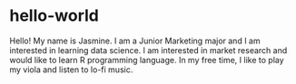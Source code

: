 # hello-world 

Hello!
My name is Jasmine. I am a Junior Marketing major and I am interested in learning data science. I am interested in market research and would like to learn R programming language. In my free time, I like to play my viola and listen to lo-fi music.
